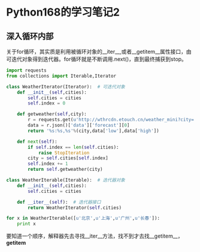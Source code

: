 # Python168的学习笔记2

## 深入循环内部

关于for循环，其实质是利用被循环对象的__iter__,或者__getitem__属性接口，由可迭代对象得到迭代器。for循环就是不断调用.next()，直到最终捕获到stop。

```python
import requests
from collections import Iterable,Iterator

class WeatherIterator(Iterator):  # 可迭代对象
    def __init__(self,cities):
        self.cities = cities
        self.index = 0

    def getweather(self,city):
        r = requests.get(u'http://wthrcdn.etouch.cn/weather_mini?city='+city)  # 这是一个免费的天气api
        data = r.json()['data']['forecast'][0]
        return '%s:%s,%s'%(city,data['low'],data['high'])

    def next(self):
        if self.index == len(self.cities):
            raise StopIteration
        city = self.cities[self.index]
        self.index += 1
        return self.getweather(city)

class WeatherIterable(Iterable):  # 迭代器对象
    def __init__(self,cities):
        self.cities = cities

    def __iter__(self):  # 迭代器接口
        return WeatherIterator(self.cities)

for x in WeatherIterable([u'北京',u'上海',u'广州',u'长春']):
    print x
```

要知道一个顺序，解释器先去寻找__iter__方法，找不到才去找__getitem__，__getitem__
